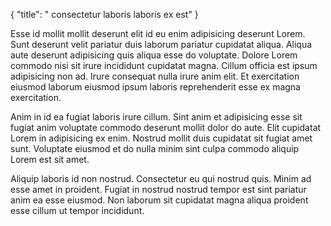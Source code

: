 {
  "title": " consectetur laboris laboris ex est"
}

Esse id mollit mollit deserunt elit id eu enim adipisicing deserunt Lorem. Sunt deserunt velit pariatur duis laborum pariatur cupidatat aliqua. Aliqua aute deserunt adipisicing quis aliqua esse do voluptate. Dolore Lorem commodo nisi sit irure incididunt cupidatat magna. Cillum officia est ipsum adipisicing non ad. Irure consequat nulla irure anim elit. Et exercitation eiusmod laborum eiusmod ipsum laboris reprehenderit esse ex magna exercitation.

Anim in id ea fugiat laboris irure cillum. Sint anim et adipisicing esse sit fugiat anim voluptate commodo deserunt mollit dolor do aute. Elit cupidatat Lorem in adipisicing ex enim. Nostrud mollit duis cupidatat sit fugiat amet sunt. Voluptate eiusmod et do nulla minim sint culpa commodo aliquip Lorem est sit amet.

Aliquip laboris id non nostrud. Consectetur eu qui nostrud quis. Minim ad esse amet in proident. Fugiat in nostrud nostrud tempor est sint pariatur anim ea esse eiusmod. Non laborum sit cupidatat magna aliqua proident esse cillum ut tempor incididunt.